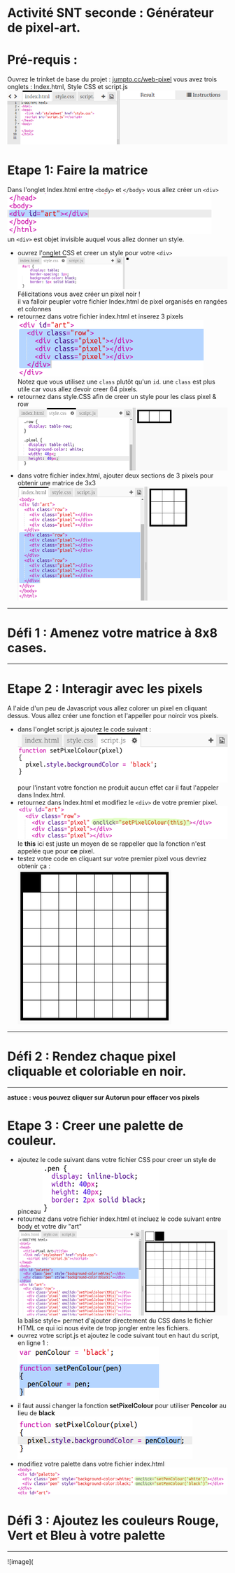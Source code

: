 # Activité SNT seconde : Générateur de pixel-art.
# Pré-requis :
Ouvrez le trinket de base du projet : [jumpto.cc/web-pixel](jumpto.cc/web-pixel)
vous avez trois onglets : Index.html, Style CSS et script.js
![Depart](https://github.com/Svt-lim/SNT/blob/master/images/1%20pixel-starter.png)
# Etape 1: Faire la matrice
Dans l'onglet Index.html entre ```<body>``` et ```</body>``` vous allez créer un ```<div>```
![Depart](https://github.com/Svt-lim/SNT/blob/master/images/2%20pixel-art-art.png)  
un ```<div>``` est objet invisible auquel vous allez donner un style. 
* ouvrez l'onglet CSS et creer un style pour votre ```<div>```  
![image](https://github.com/Svt-lim/SNT/blob/master/images/3%20pixel-art-style.png)  
Félicitations vous avez créer un pixel noir !  
il va falloir peupler votre fichier Index.html de pixel organisés en rangées et colonnes  
* retournez dans votre fichier index.html et inserez 3 pixels  
![image](https://github.com/Svt-lim/SNT/blob/master/images/4%20pixel-art-row.png)  
Notez que vous utilisez une ```class``` plutôt qu'un ```id```. une ```class``` est plus utile car vous allez devoir creer 64 pixels.  
* retournez dans style.CSS afin de creer un style pour les class pixel & row  
![image](https://github.com/Svt-lim/SNT/blob/master/images/5%20pixel-art-row-style.png)  
* dans votre fichier index.html, ajouter deux sections de 3 pixels pour obtenir une matrice de 3x3  
![image](https://github.com/Svt-lim/SNT/blob/master/images/6%20pixel-art-grid-3.png)  
***
# Défi 1 : Amenez votre matrice à 8x8 cases.
***  
# Etape 2 : Interagir avec les pixels  
A l'aide d'un peu de Javascript vous allez colorer un pixel en cliquant dessus. Vous allez créer une fonction et l'appeller pour noircir vos pixels.  
* dans l'onglet script.js ajoutez le code suivant :  
![image](https://github.com/Svt-lim/SNT/blob/master/images/8%20pixel-art-set-pixel-colour.png)  
pour l'instant votre fonction ne produit aucun effet car il faut l'appeler dans Index.html.  
* retournez dans Index.html et modifiez le ```<div>``` de votre premier pixel.  
![image](https://github.com/Svt-lim/SNT/blob/master/images/9%20pixel-art-onclick.png)  
le **this** ici est juste un moyen de se rappeller que la fonction n'est appelée que pour **ce** pixel.  
* testez votre code en cliquant sur votre premier pixel vous devriez obtenir ça :  
![image](https://github.com/Svt-lim/SNT/blob/master/images/10%20pixel-art-black.png)  
***
# Défi 2 : Rendez chaque pixel cliquable et coloriable en noir.
***
**astuce : vous pouvez cliquer sur Autorun pour effacer vos pixels**  
# Etape 3 : Creer une palette de couleur.  
* ajoutez le code suivant dans votre fichier CSS pour creer un style de pinceau 
![image](https://github.com/Svt-lim/SNT/blob/master/images/12%20pixel-art-pen.png)  
* retournez dans votre fichier index.html et incluez le code suivant entre body et votre div "art"  
![image](https://github.com/Svt-lim/SNT/blob/master/images/13%20pixel-art-palette.png)  
la balise style= permet d'ajouter directement du CSS dans le fichier HTML ce qui ici nous évite de trop jongler entre les fichiers.  
* ouvrez votre script.js et ajoutez le code suivant tout en haut du script, en ligne 1 :  
![image](https://github.com/Svt-lim/SNT/blob/master/images/15%20pixel-art-set-pen.png)  
* il faut aussi changer la fonction **setPixelColour** pour utiliser **Pencolor** au lieu de **black**  
![image](https://github.com/Svt-lim/SNT/blob/master/images/pixel-art-use-pen.png)  
* modifiez votre palette dans votre fichier index.html  
![image](https://github.com/Svt-lim/SNT/blob/master/images/16%20pixel-art-palette-onclick.png)  
# Défi 3 : Ajoutez les couleurs Rouge, Vert et Bleu à votre palette  
***
![image](



